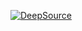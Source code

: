 [![DeepSource](https://static.deepsource.io/deepsource-badge-light-mini.svg)](https://deepsource.io/gh/daniel11609/web1-bot/?ref=repository-badge)

